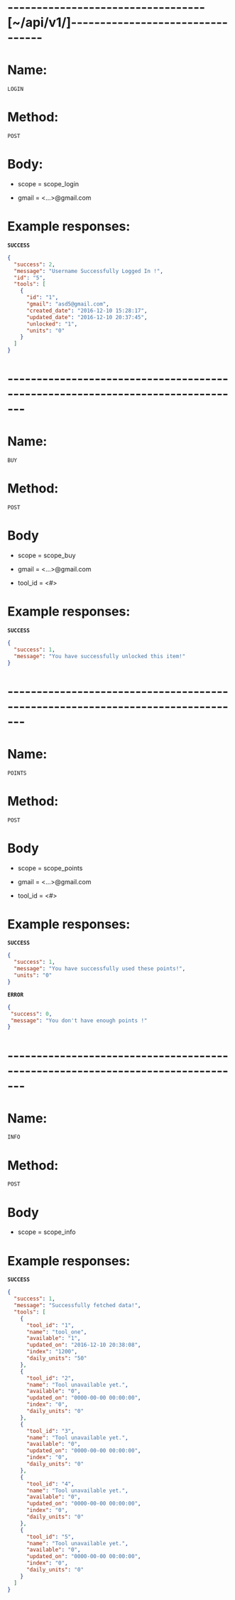 # ----------------------------------[~/api/v1/]---------------------------------


# Name: 
    LOGIN
   
# Method: 
    POST

# Body:

 - scope = scope_login
  
 - gmail = <...>@gmail.com
 
# Example responses:

**`SUCCESS`**

```json
{
  "success": 2,
  "message": "Username Successfully Logged In !",
  "id": "5",
  "tools": [
    {
      "id": "1",
      "gmail": "asd5@gmail.com",
      "created_date": "2016-12-10 15:28:17",
      "updated_date": "2016-12-10 20:37:45",
      "unlocked": "1",
      "units": "0"
    }
  ]
}
```


# ------------------------------------------------------------------------------- 


# Name: 
    BUY
   
# Method:
    POST
   
# Body

 - scope = scope_buy

 - gmail = <...>@gmail.com

 - tool_id = <#> 
 
# Example responses:

**`SUCCESS`**

```json
{
  "success": 1,
  "message": "You have successfully unlocked this item!"
}
```


# ------------------------------------------------------------------------------- 


# Name: 
    POINTS
   
# Method: 
    POST
    
# Body

 - scope = scope_points

 - gmail = <...>@gmail.com

 - tool_id = <#>

# Example responses:

**`SUCCESS`**

```json
{
  "success": 1,
  "message": "You have successfully used these points!",
  "units": "0"
}
```
 
 **`ERROR`**
 
 ```json
{
  "success": 0,
  "message": "You don't have enough points !"
}
```

 
# ------------------------------------------------------------------------------- 
 
 
# Name: 
    INFO
   
# Method: 
    POST
    
# Body

 - scope = scope_info

# Example responses:

**`SUCCESS`**

```json
{
  "success": 1,
  "message": "Successfully fetched data!",
  "tools": [
    {
      "tool_id": "1",
      "name": "tool_one",
      "available": "1",
      "updated_on": "2016-12-10 20:38:08",
      "index": "1200",
      "daily_units": "50"
    },
    {
      "tool_id": "2",
      "name": "Tool unavailable yet.",
      "available": "0",
      "updated_on": "0000-00-00 00:00:00",
      "index": "0",
      "daily_units": "0"
    },
    {
      "tool_id": "3",
      "name": "Tool unavailable yet.",
      "available": "0",
      "updated_on": "0000-00-00 00:00:00",
      "index": "0",
      "daily_units": "0"
    },
    {
      "tool_id": "4",
      "name": "Tool unavailable yet.",
      "available": "0",
      "updated_on": "0000-00-00 00:00:00",
      "index": "0",
      "daily_units": "0"
    },
    {
      "tool_id": "5",
      "name": "Tool unavailable yet.",
      "available": "0",
      "updated_on": "0000-00-00 00:00:00",
      "index": "0",
      "daily_units": "0"
    }
  ]
}
```
